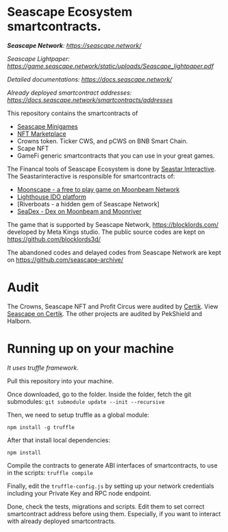 # Seascape Ecosystem smartcontracts.
***Seascape Network**: https://seascape.network/*

*Seascape Lightpaper: https://game.seascape.network/static/uploads/Seascape_lightpaper.pdf*

*Detailed documentations: https://docs.seascape.network/*

*Already deployed smartcontract addresses: https://docs.seascape.network/smartcontracts/addresses*

This repository contains the smartcontracts of 
* [Seascape Minigames](https://app.seascape.network/)
* [NFT Marketplace](https://scape.store) 
* Crowns token. Ticker CWS, and pCWS on BNB Smart Chain.
* Scape NFT
* GameFi generic smartcontracts that you can use in your great games.

The Financal tools of Seascape Ecosystem is done by [Seastar Interactive](https://github.com/Seastarinteractive). The Seastarinteractive is responsible for smartcontracts of:
* [Moonscape - a free to play game on Moonbeam Network](https://moonscapegame.com)
* [Lighthouse IDO platform](https://seascape.house/)
* [Riverboats - a hidden gem of Seascape Network]
* [SeaDex - Dex on Moonbeam and Moonriver](https://seascape.finance/)

The game that is supported by Seascape Network, https://blocklords.com/ developed by Meta Kings studio. The public source codes are kept on
https://github.com/blocklords3d/

The abandoned codes and delayed codes from Seascape Network are kept on
https://github.com/seascape-archive/

# Audit
The Crowns, Seascape NFT and Profit Circus were audited by [Certik](https://certik.org). View [Seascape on Certik](https://certik.org/projects/seascape).
The other projects are audited by PekShield and Halborn.

# Running up on your machine
*It uses truffle framework.*

Pull this repository into your machine.

Once downloaded, go to the folder. Inside the folder, fetch the git submodules:
```git submodule update --init --recursive```

Then, we need to setup truffle as a global module:

```npm install -g truffle```

After that install local dependencies:

```npm install```

Compile the contracts to generate ABI interfaces of smartcontracts, to use in the scripts:
```truffle compile```

Finally, edit the ```truffle-config.js``` by setting up your network credentials including your Private Key and RPC node endpoint.

Done, check the tests, migrations and scripts. Edit them to set correct smartcontract address before using them. Especially, if you want to interact
with already deployed smartcontracts.
